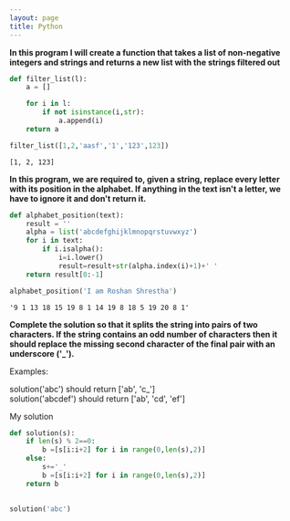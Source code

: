 ```yaml
---
layout: page
title: Python
---
```

**In this program I will create a function that takes a list of non-negative integers and strings and returns a new list with the strings filtered out**


```python
def filter_list(l):
    a = []

    for i in l:
        if not isinstance(i,str):
            a.append(i)
    return a

```


```python
filter_list([1,2,'aasf','1','123',123])
```




    [1, 2, 123]

**In this program, we are required to, given a string, replace every letter with its position in the alphabet.
If anything in the text isn't a letter, we have to ignore it and don't return it.**


```python
def alphabet_position(text):
    result = ''
    alpha = list('abcdefghijklmnopqrstuvwxyz')
    for i in text:
        if i.isalpha():
            i=i.lower()
            result=result+str(alpha.index(i)+1)+' '
    return result[0:-1]
```


```python
alphabet_position('I am Roshan Shrestha')
```




    '9 1 13 18 15 19 8 1 14 19 8 18 5 19 20 8 1'
    
**Complete the solution so that it splits the string into pairs of two characters. If the string contains an odd number of characters then it should replace the missing second character of the final pair with an underscore ('_').**

Examples:

solution('abc') should return ['ab', 'c_']  
solution('abcdef') should return ['ab', 'cd', 'ef']  

My solution  
```python
def solution(s):
    if len(s) % 2==0:
        b =[s[i:i+2] for i in range(0,len(s),2)]
    else:
        s+='_'
        b =[s[i:i+2] for i in range(0,len(s),2)]
    return b
    
```


```python
solution('abc')
```


